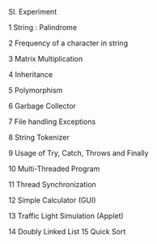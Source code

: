 Sl. Experiment

1	  String : Palindrome

2  	Frequency of a character in string

3  	Matrix Multiplication

4	  Inheritance

5	  Polymorphism

6	  Garbage Collector

7	  File handling Exceptions

8	  String Tokenizer

9	  Usage of Try, Catch, Throws and Finally

10	Multi-Threaded Program

11	Thread Synchronization

12	Simple Calculator (GUI)

13	Traffic Light Simulation (Applet)

14	Doubly Linked List
15	Quick Sort

